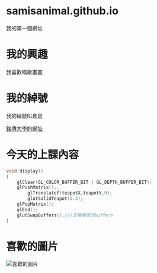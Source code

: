 # samisanimal.github.io
我的第一個網址

我的興趣
=======
我喜歡唱歌畫畫

我的綽號
======
我的綽號叫倉鼠

[銘傳大學的網址](https://web.mcu.edu.tw)

今天的上課內容
==========
```C++
void display()
{
    glClear(GL_COLOR_BUFFER_BIT | GL_DEPTH_BUFFER_BIT);
    glPushMatrix();
        glTranslatef(teapotX,teapotY,0);
        glutSolidTeapot(0.3);
    glPopMatrix();
    glEnd();
    glutSwapBuffers();///交換兩倍的buffers
}
```
喜歡的圖片
========
![喜歡的圖片](https://encrypted-tbn0.gstatic.com/images?q=tbn:ANd9GcShlucm0acXCDSlk3nuBcxRQLRy53HOnH65GA&usqp=CAU)


